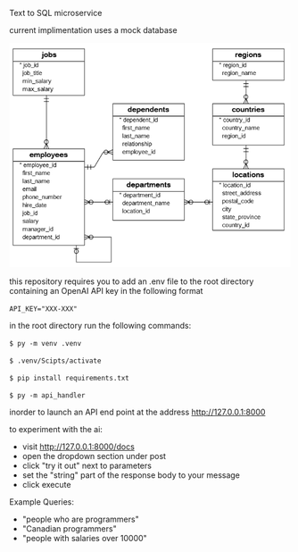 Text to SQL microservice

current implimentation uses a mock database

![image info](sql_database_setup\SQL-Sample-Database-Schema.png)

this repository requires you to add an .env file to the root directory containing an OpenAI API key in the following format

```API_KEY="XXX-XXX"```

in the root directory run the following commands:

```$ py -m venv .venv```

```$ .venv/Scipts/activate```

```$ pip install requirements.txt ```

```$ py -m api_handler```

inorder to launch an API end point at the address http://127.0.0.1:8000

to experiment with the ai: 
- visit http://127.0.0.1:8000/docs 
- open the dropdown section under post
- click "try it out" next to parameters
- set the "string" part of the response body to your message
- click execute

Example Queries:
- "people who are programmers"
- "Canadian programmers"
- "people with salaries over 10000"